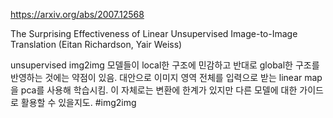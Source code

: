 https://arxiv.org/abs/2007.12568

The Surprising Effectiveness of Linear Unsupervised Image-to-Image
  Translation (Eitan Richardson, Yair Weiss)

unsupervised img2img 모델들이 local한 구조에 민감하고 반대로 global한 구조를 반영하는 것에는 약점이 있음. 대안으로 이미지 영역 전체를 입력으로 받는 linear map을 pca를 사용해 학습시킴. 이 자체로는 변환에 한계가 있지만 다른 모델에 대한 가이드로 활용할 수 있을지도. #img2img